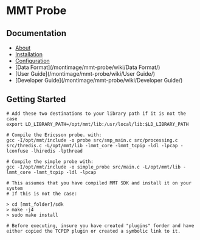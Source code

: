 # MMT Probe

## Documentation

* [About](/montimage/mmt-probe/wiki/About/)
* [Installation](/montimage/mmt-probe/wiki/Installation/)
* [Configuration](/montimage/mmt-probe/wiki/Configuration/)
* [Data Format](/montimage/mmt-probe/wiki/Data Format/)
* [User Guide](/montimage/mmt-probe/wiki/User Guide/)
* [Developer Guide](/montimage/mmt-probe/wiki/Developer Guide/)

## Getting Started
```
# Add these two destinations to your library path if it is not the case
export LD_LIBRARY_PATH=/opt/mmt/lib:/usr/local/lib:$LD_LIBRARY_PATH

# Compile the Ericsson probe. with:
gcc -I/opt/mmt/include -o probe src/smp_main.c src/processing.c src/thredis.c -L/opt/mmt/lib -lmmt_core -lmmt_tcpip -ldl -lpcap -lconfuse -lhiredis -lpthread

# Compile the simple probe with:
gcc -I/opt/mmt/include -o simple_probe src/main.c -L/opt/mmt/lib -lmmt_core -lmmt_tcpip -ldl -lpcap

# This assumes that you have compiled MMT SDK and install it on your system
# If this is not the case:

> cd [mmt_folder]/sdk
> make -j4
> sudo make install

# Before executing, insure you have created "plugins" forder and have either copied the TCPIP plugin or created a symbolic link to it.
```